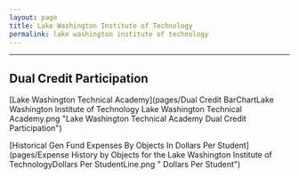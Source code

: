 ```yaml
---
layout: page
title: Lake Washington Institute of Technology
permalink: lake washington institute of technology
---
```




___

## Dual Credit Participation

[Lake Washington Technical Academy](pages/Dual Credit BarChartLake Washington Institute of Technology Lake Washington Technical Academy.png "Lake Washington Technical Academy Dual Credit Participation")

[Historical Gen Fund Expenses By Objects In Dollars Per Student](pages/Expense History by Objects for the Lake Washington Institute of TechnologyDollars Per StudentLine.png " Dollars Per Student")

